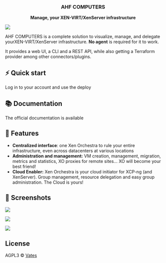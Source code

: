 <h3 align="center"><b>AHF COMPUTERS</b></h3>
<p align="center"><b>Manage, your XEN-VIRT/XenServer infrastructure</b></p>

![](https://repository-images.githubusercontent.com/8077957/6dcf71fd-bad9-4bfa-933f-b466c52d513d)

AHF COMPUTERS is a complete solution to visualize, manage, and delegate yourXEN-VIRT/XenServer infrastructure. **No agent** is required for it to work.

It provides a web UI, a CLI and a REST API, while also getting a Terraform provider among other connectors/plugins.

## ⚡️ Quick start

Log in to your account and use the deploy
## 📚 Documentation

The official documentation is available

## 🚀 Features

- **Centralized interface**: one Xen Orchestra to rule your entire infrastructure, even across datacenters at various locations
- **Administration and management:** VM creation, management, migration, metrics and statistics, XO proxies for remote sites… XO will become your best friend!
- **Cloud Enabler:** Xen Orchestra is your cloud initiator for XCP-ng (and XenServer). Group management, resource delegation and easy group administration. The Cloud is yours!

## 📸 Screenshots

![](https://vates.tech/assets/img/illustrations/xen-orchestra-screen-1.png.avif)

![](https://vates.tech/assets/img/illustrations/xen-orchestra-screen-3.png.avif)

![](https://vates.tech/assets/img/illustrations/xen-orchestra-screen-4.png.avif)

## License

AGPL3 © [Vates](https://vates.tech)
